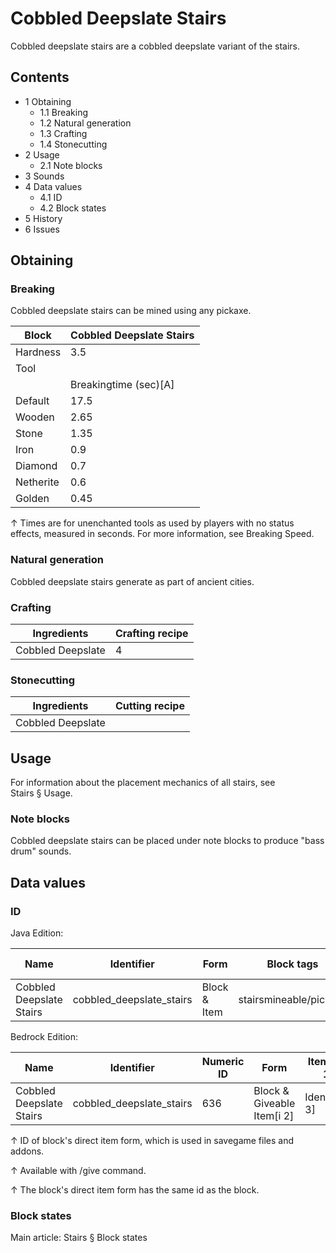 # Cobbled Deepslate Stairs
Cobbled deepslate stairs are a cobbled deepslate variant of the stairs.

## Contents
- 1 Obtaining
	- 1.1 Breaking
	- 1.2 Natural generation
	- 1.3 Crafting
	- 1.4 Stonecutting
- 2 Usage
	- 2.1 Note blocks
- 3 Sounds
- 4 Data values
	- 4.1 ID
	- 4.2 Block states
- 5 History
- 6 Issues

## Obtaining
### Breaking
Cobbled deepslate stairs can be mined using any pickaxe.

| Block     | Cobbled Deepslate Stairs |
|-----------|--------------------------|
| Hardness  | 3.5                      |
| Tool      |                          |
|           | Breakingtime (sec)[A]    |
| Default   | 17.5                     |
| Wooden    | 2.65                     |
| Stone     | 1.35                     |
| Iron      | 0.9                      |
| Diamond   | 0.7                      |
| Netherite | 0.6                      |
| Golden    | 0.45                     |


↑ Times are for unenchanted tools as used by players with no status effects, measured in seconds. For more information, see Breaking Speed.


### Natural generation
Cobbled deepslate stairs generate as part of ancient cities.

### Crafting
| Ingredients       | Crafting recipe |
|-------------------|-----------------|
| Cobbled Deepslate | 4               |

### Stonecutting
| Ingredients       | Cutting recipe |
|-------------------|----------------|
| Cobbled Deepslate |                |

## Usage
For information about the placement mechanics of all stairs, see Stairs § Usage.

### Note blocks
Cobbled deepslate stairs can be placed under note blocks to produce "bass drum" sounds.

## Data values
### ID
Java Edition:

| Name                     | Identifier               | Form         | Block tags             | Item tags | Translation key                          |
|--------------------------|--------------------------|--------------|------------------------|-----------|------------------------------------------|
| Cobbled Deepslate Stairs | cobbled_deepslate_stairs | Block & Item | stairsmineable/pickaxe | stairs    | block.minecraft.cobbled_deepslate_stairs |

Bedrock Edition:

| Name                     | Identifier               | Numeric ID | Form                       | Item ID[i 1]   | Translation key                    |
|--------------------------|--------------------------|------------|----------------------------|----------------|------------------------------------|
| Cobbled Deepslate Stairs | cobbled_deepslate_stairs | 636        | Block & Giveable Item[i 2] | Identical[i 3] | tile.cobbled_deepslate_stairs.name |


↑ ID of block's direct item form, which is used in savegame files and addons.

↑ Available with /give command.

↑ The block's direct item form has the same id as the block.


### Block states
Main article: Stairs § Block states

